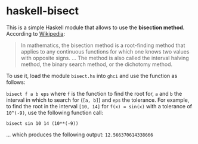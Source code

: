 # haskell-bisect
This is a simple Haskell module that allows to use the **bisection method**. According to [Wikipedia](https://en.wikipedia.org/wiki/Bisection_method):
>In mathematics, the bisection method is a root-finding method that applies to any continuous functions for which one knows two values with opposite signs. ... The method is also called the interval halving method, the binary search method, or the dichotomy method.

To use it, load the module `bisect.hs` into `ghci` and use the function as follows:

`bisect f a b eps` where `f` is the function to find the root for, `a` and `b` the interval in which to search for (`[a, b]`) and `eps` the tolerance. For example, to find the root in the interval `[10, 14]` for `f(x) = sin(x)` with a tolerance of `10^(-9)`, use the following function call:

`bisect sin 10 14 (10**(-9))`

... which produces the following output: `12.566370614338666`
